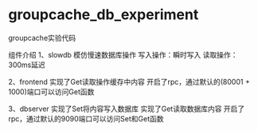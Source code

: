 # groupcache_db_experiment
groupcache实验代码

组件介绍
1、slowdb
模仿慢速数据库操作
写入操作：瞬时写入
读取操作：300ms延迟

2、frontend
实现了Get读取操作缓存中内容
开启了rpc，通过默认的(80001 + 1000)端口可以访问Get函数

3、dbserver
实现了Set将内容写入数据库
实现了Get读取数据库内容
开启了rpc，通过默认的9090端口可以访问Set和Get函数


